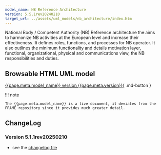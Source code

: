 ```yaml
---
model_name: NB Reference Architecture
version: 5.5.1rev20240210
target_url: ../assets/uml_models/nb_architecture/index.htm
---
```


National Body / Competent Authority (NB) Reference architecture  the aims to harmonize NB activities at the European level and increase their effectiveness. It defines roles, functions, and processes for NB operator. It also outlines the minimum functionality and details motivation layer, functional, organizational, physical and communications view, the NB responsibilities and duties.

## Browsable HTML UML model

[{{page.meta.model_name}} version {{page.meta.version}}]({{page.meta.target_url}}){ .md-button }

!!! note

    The {{page.meta.model_name}} is a live document, it deviates from the FRAME repository since it provides much greater detail. 

## ChangeLog

### Version 5.1.1rev20250210 

- see the [changelog file](../assets/docs/changelog-nb.docx)


